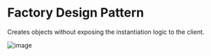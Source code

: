# Factory Design Pattern
Creates objects without exposing the instantiation logic to the client.

![image](https://user-images.githubusercontent.com/84455469/136985774-31b4dc51-c819-4580-bbac-3e44a2bcf7c6.png)
